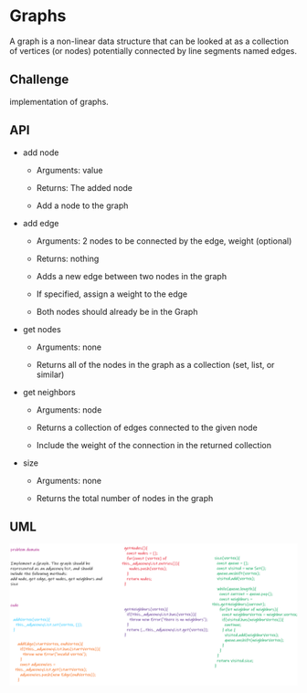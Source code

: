 # Graphs
>
A graph is a non-linear data structure that can be looked at as a collection of vertices (or nodes) potentially connected by line segments named edges.

## Challenge

implementation of graphs.

## API

* add node

  * Arguments: value
  
  * Returns: The added node
  
  * Add a node to the graph

* add edge

  * Arguments: 2 nodes to be connected by the edge, weight (optional)

  * Returns: nothing

  * Adds a new edge between two nodes in the graph

  * If specified, assign a weight to the edge

  * Both nodes should already be in the Graph

* get nodes

  * Arguments: none

  * Returns all of the nodes in the graph as a collection (set, list, or similar)

* get neighbors

  * Arguments: node

  * Returns a collection of edges connected to the given node

  * Include the weight of the connection in the returned collection

* size

  * Arguments: none

  * Returns the total number of nodes in the graph

## UML

![graphs](./graphs.png)
